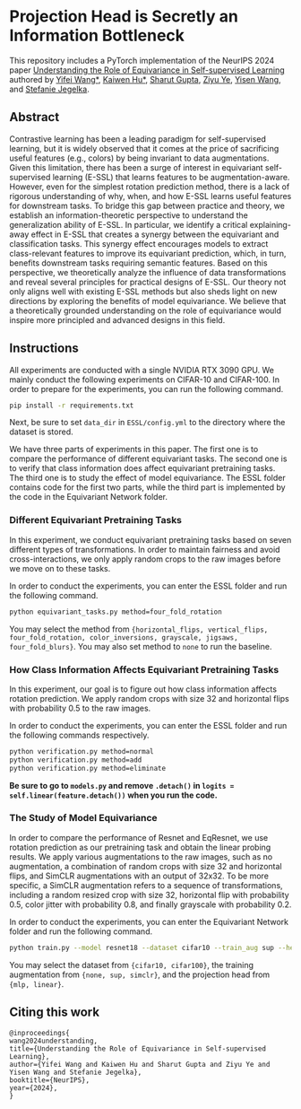# Projection Head is Secretly an Information Bottleneck
This repository includes a PyTorch implementation of the NeurIPS 2024 paper [Understanding the Role of Equivariance in Self-supervised Learning]() authored by [Yifei Wang*](https://yifeiwang77.com/), [Kaiwen Hu*](https://kaotty.github.io/), [Sharut Gupta](https://www.mit.edu/~sharut/), [Ziyu Ye](https://hazelye-bot.github.io/), [Yisen Wang](https://yisenwang.github.io/), and [Stefanie Jegelka](https://people.csail.mit.edu/stefje/).

## Abstract
Contrastive learning has been a leading paradigm for self-supervised learning, but it is widely observed that it comes at the price of sacrificing useful features (e.g., colors) by being invariant to data augmentations. Given this limitation, there has been a surge of interest in equivariant self-supervised learning (E-SSL) that learns features to be augmentation-aware. However, even for the simplest rotation prediction method, there is a lack of rigorous understanding of why, when, and how E-SSL learns useful features for downstream tasks. To bridge this gap between practice and theory, we establish an information-theoretic perspective to understand the generalization ability of E-SSL. In particular, we identify a critical explaining-away effect in E-SSL that creates a synergy between the equivariant and classification tasks. This synergy effect encourages models to extract class-relevant features to improve its equivariant prediction, which, in turn, benefits downstream tasks requiring semantic features. Based on this perspective, we theoretically analyze the influence of data transformations and reveal several principles for practical designs of E-SSL. Our theory not only aligns well with existing E-SSL methods but also sheds light on new directions by exploring the benefits of model equivariance. We believe that a theoretically grounded understanding on the role of equivariance would inspire more principled and advanced designs in this field.

## Instructions
All experiments are conducted with a single NVIDIA RTX 3090 GPU. We mainly conduct the following experiments on CIFAR-10 and CIFAR-100. In order to prepare for the experiments, you can run the following command.
```bash
pip install -r requirements.txt
```

Next, be sure to set `data_dir` in `ESSL/config.yml` to the directory where the dataset is stored.

We have three parts of experiments in this paper. The first one is to compare the performance of different equivariant tasks. The second one is to verify that class information does affect equivariant pretraining tasks. The third one is to study the effect of model equivariance. The ESSL folder contains code for the first two parts, while the third part is implemented by the code in the Equivariant Network folder.

### Different Equivariant Pretraining Tasks
In this experiment, we conduct equivariant pretraining tasks based on seven different types of transformations. In order to maintain fairness and avoid cross-interactions, we only apply random crops to the raw images before we move on to these tasks.

In order to conduct the experiments, you can enter the ESSL folder and run the following command.
```bash
python equivariant_tasks.py method=four_fold_rotation
```
You may select the method from `{horizontal_flips, vertical_flips, four_fold_rotation, color_inversions, grayscale, jigsaws, four_fold_blurs}`.
You may also set method to `none` to run the baseline.

### How Class Information Affects Equivariant Pretraining Tasks
In this experiment, our goal is to figure out how class information affects rotation prediction. We apply random crops with size 32 and horizontal flips with probability 0.5 to the raw images.

In order to conduct the experiments, you can enter the ESSL folder and run the following commands respectively.
```bash
python verification.py method=normal
python verification.py method=add
python verification.py method=eliminate
```

**Be sure to go to `models.py` and remove `.detach()` in `logits = self.linear(feature.detach())` when you run the code.**

### The Study of Model Equivariance
In order to compare the performance of Resnet and EqResnet, we use rotation prediction as our pretraining task and obtain the linear probing results. We apply various augmentations to the raw images, such as no augmentation, a combination of random crops with size 32 and horizontal flips, and SimCLR augmentations with an output of 32x32. To be more specific, a SimCLR augmentation refers to a sequence of transformations, including a random resized crop with size 32, horizontal flip with probability 0.5, color jitter with probability 0.8, and finally grayscale with probability 0.2.

In order to conduct the experiments, you can enter the Equivariant Network folder and run the following command.
```bash
python train.py --model resnet18 --dataset cifar10 --train_aug sup --head mlp
```
You may select the dataset from `{cifar10, cifar100}`, the training augmentation from `{none, sup, simclr}`, and the projection head from `{mlp, linear}`.

## Citing this work
```
@inproceedings{
wang2024understanding,
title={Understanding the Role of Equivariance in Self-supervised Learning},
author={Yifei Wang and Kaiwen Hu and Sharut Gupta and Ziyu Ye and Yisen Wang and Stefanie Jegelka},
booktitle={NeurIPS},
year={2024},
}
```
